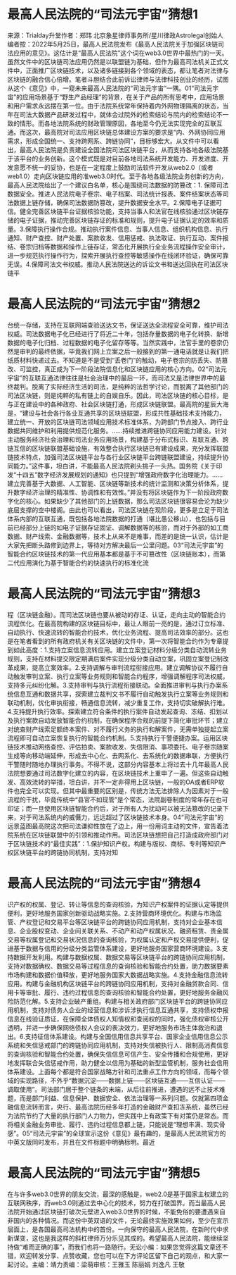 # 最高人民法院的“司法元宇宙”猜想1

来源：Trialday升堂作者：郑玮 北京象星律师事务所/星川律政Astrolegal创始人编者按：2022年5月25日，最高人民法院发布《最高人民法院关于加强区块链司法应用的意见》。这估计是“最高人民法院”这个词在web3.0世界中最热门的一天。虽然文件中的区块链司法应用仍然是以联盟链为基础，但作为最高司法机关正式文件中，正面推广区块链技术，以及诸多链接到各个领域的表态，都让笔者对法律与区块链的融合信心倍增。笔者斗胆结合此前诉讼律师与法律科技创业的经历，试图从这个《意见》中，一窥未来最高人民法院的“司法元宇宙”一隅。‍01“司法元宇宙”的应用场景基于“野生产品经理”的背景，在关于产品的所有思考中，应用场景和用户需求永远摆在第一位。由于法院系统常年保持着内外网物理隔离的状态，当年在司法大数据产品研发过程中，就体会过院外的检索结论与院内的检索结论不一致的情形。而各地法院系统的财政管理原因，各地至今仍无法实现完全的互联互通。而这次，最高院对司法应用区块链总体建设方案的要求是“内、外网协同应用需求，形成全国统一、支持跨网系、跨链协同”，目标够宏大。从文件中可以看出，最高人民法院是负责建设全国法院司法区块链平台，从而支持各地各级法院基于该平台的业务创新。这个模式既是对目前各地司法系统开发能力、开发进度、开发意愿不统一的妥协，也是在一定程度上鼓励司法软件开发从web2.0（或者web1.0）走向区块链应用的准web3.0时代。至于各地各级法院业务创新的方向，最高人民法院给出了一个建议白名单，核心是围绕司法数据的防篡改：1. 保障司法数据安全。推进人民法院电子卷宗、电子档案、司法统计报表、案件结案状态等司法数据上链存储，确保司法数据防篡改，提升数据安全水平。2.保障电子证据可信。健全完善区块链平台证据核验功能，支持当事人和法官在线核验通过区块链存储的电子证据，推动完善区块链存证的标准和规则，提升电子证据认定的效率和质量。3.保障执行操作合规。推动执行案件信息、当事人信息、组织机构信息、执行通知、财产查控、财产处置、案款收发、信用惩戒、执法取证、执行互动、案件报结、卷宗归档等数据和操作上链存证，常态化开展执行全业务流程操作安全审计，进一步规范执行操作行为，探索开展执行查控等敏感操作在线闭环验证，确保可靠无误。4.保障司法文书权威。推动人民法院送达的诉讼文书和送达回执在司法区块链平

# 最高人民法院的“司法元宇宙”猜想2

台统一存储，支持在互联网端查验送达文书，保证送达全流程安全可靠，维护司法权威。司法数据电子化已经进行了将近二十年，包括存量数据的电子化转换、新增数据的电子化归档、过程数据的电子化留存等等。当然实践中，法官手里的卷宗仍然是审判的最终依据，毕竟我们网上立案之后一般接到的第一通电话就是让我们把纸质材料快递过去。不知道是不是受到“丢卷门”的触动，电子卷宗的防丢失、防篡改、可监控，真正成为下一阶段法院信息化和区块链应用的核心方向。02“司法元宇宙”的互联互通法律往往是社会治理中的最后一环，而司法又是法律世界中的最终裁判。脱离了实际经济生活的司法，是纯粹的法哲学讨论，而脱离了其他部门的司法区块链，则是纯粹的私有链上的自娱自乐。因此，司法区块链的核心目标，是与正在建设中的各种政府、社会区块链打通，形成区块链联盟。最高院的星辰大海是，“建设与社会各行各业互通共享的区块链联盟，形成共性基础技术支持能力，建立统一、开放的区块链司法领域应用技术标准体系，为跨部门节点接入、跨行业数据共同维护和利用提供规范化服务。……持续推进跨链协同应用能力建设。针对主动服务经济社会治理和司法业务应用场景，构建基于分布式标识、互联互通、跨链互信的区块链联盟基础设施，有效整合执行区块链已有建设成果，充分发挥联盟链技术特点，加强司法区块链平台与各行业区块链平台跨链联盟建设，持续提升协同能力。”这件事，坦白讲，不能最高人民法院剃头挑子一头热。国务院《关于印发“十四五”数字经济发展规划的通知》也只提到“增强政府数字化治理能力。……建立完善基于大数据、人工智能、区块链等新技术的统计监测和决策分析体系，提升数字经济治理的精准性、协调性和有效性。”并没有将区块链作为下一阶段政府数字化的核心。如果缺少了其他部门的上链数据，那么司法区块链很容易会沦为缺少底层支撑的空中楼阁。由此也可以看出，司法区块链在现阶段，更多是立足于司法体系内部的互联互通，既包括各地法院数据的打通（堪比愚公移山），也包括与目前已经部分上链的如电子证据存证固证、调解数据等的核验，而对于外部的如工商数据、财产线索、金融数据等，技术上从来不是难事，而差的是统一认识，估计是大家先把断头路修到边界上，等待对方解决最后一公里问题。03“司法元宇宙”的智能合约区块链技术的第一代应用基本都是基于不可篡改性（区块链账本），而第二代应用演化为基于智能合约的快速执行的标准化流

# 最高人民法院的“司法元宇宙”猜想3

程（区块链金融）。而司法区块链也要从被动的存证、认证，走向主动的智能合约流程优化。在最高院构建的区块链目标中，最让人眼前一亮的是，通过订立标准、自动执行、快速流转的智能合约技术，优化业务流程、提高司法效率的部分。这也是在笔者看到的所有政府机关有关区块链的文件中，第一次将智能合约作为专章提到如此高度：1.支持立案信息流转应用。建立立案登记材料分级分类自动流转业务规则，支持在材料提交限定期满后案件实现分级分类自动立案，巩固立案登记制改革成果，提高立案效率。2.支持调解与审判流程衔接应用。建立调解协议不履行自动触发审判立案、执行立案等业务规则和智能合约程序，增强调解程序司法权威，支持多元纠纷化解。3.支持审判与执行流程衔接联动。全面推进审判与执行办案系统信息互通和数据共享，探索建立裁判文书不履行自动触发执行立案等业务规则和联动机制，优化审执衔接，畅通信息流转，减少重复工作，支持切实破解执行难。4.支持提升执行效率。探索建立符合条件的执行案件自动发起查询、冻结、扣划以及执行案款自动发放智能合约机制，在确保程序合规的前提下简化审批环节；建立对统查财产线索足额终本案件、对不履行义务的执行和解案件，无需单独提起立案流程即可自动立案恢复执行的智能合约机制。5.支持执行干警便捷办案。运用区块链技术推动网络查控、评估拍卖、案款收发、失信限消、事项委托、电子卷宗随案生成等向移动端延伸，形成去中心化、去网系化、去系统化的数据串联，方便执行干警随时随地办理执行事务。不得不说，这部分内容基本上将过去十几年最高人民法院想要通过司法数字化建立的内容，在区块链技术上重申了一遍。但这些自动触发、高效流转的举措，坦白讲，并不一定非得用上区块链，一般的OA或者ERP软件也完全可以实现。但其中最重要的区别是，传统方法无法排除人为因素对于一般流程的干扰，毕竟传统中“县官不如现管”是个常态，法院副卷制度的常年存在也可印证；而一旦使用区块链智能合约后，对于所有人为扰动可以被无法篡改的记录下来，对于司法系统内的威慑力，远远超过了区块链技术本身。04“司法元宇宙”的远景蓝图最高院这次把司法谦抑性放在了边上，用一份用词主动的文件，宣告着法院系统在区块链联盟中的引领和推动作用。司法区块链想把自己打造成政府部门对于区块链技术的“最佳实践”：1.保护知识产权。构建与版权、商标、专利等知识产权区块链平台的跨链协同机制，支持对知

# 最高人民法院的“司法元宇宙”猜想4

识产权的权属、登记、转让等信息的查询核验，为知识产权案件的证据认定等提供便利，更好地服务国家创新驱动战略实施。2.支持营商环境优化。构建与市场监管、产权登记和交易平台等区块链平台的跨链协同应用机制，支持对企业基本信息、企业股权变动、企业间关联关系、不动产和动产权属状况、融资租赁、贵金属交易等权属登记和交易状况信息的查询核验，为权属认定和产权交易提供便利，促进基于数据与信用的分级分类监管体系建设，更好地服务国家营商环境建设。3.支持数据开发利用。构建与数据权属、数据交易等区块链平台的跨链协同应用机制，支持对数据确权、数据交易等过程信息的查询核验和智能合约处置，助力数据要素市场构建和数据价值释放，更好地服务国家大数据战略实施。4.支持金融信息流转应用。构建与金融机构区块链平台的跨链协同应用机制，支持对金融贷款合同、信用卡等审批、履行、违约过程信息的查询核验和智能合约处置，更好地服务金融风险防范化解。5.支持企业破产重组。构建与相关政府部门区块链平台的跨链协同应用机制，支持对债务人企业的经营信息和涉诉涉执行信息互通共享，支持债权申报信息在线验证质证，在保障全体债权人知情权和查阅权的同时，强化债权审核公开透明，并进一步确保网络债权人会议的表决效力，更好地服务市场主体救治和退出。6.支持征信体系建设。构建与全国信用信息共享平台、国家企业信用信息公示系统和失信惩戒部门的跨链协同应用机制，支持对失信被执行人、限制高消费信息的查询核验和智能合约处置，确保失信信息可信产生、安全传播和合规使用，更好地发挥联合失信惩戒作用，助力健全以信用为基础的新型监管机制，服务社会信用体系建设。上面每个都是符合国家战略方针和司法重点工作方向的领域，而每个领域的实现路径，不外乎“数据沉淀——数据上链——区块链互通——互信认证——调取使用”。司法部门居于整个链条的末端，从后往前推进，遭遇的远不止技术难题，而是部门利益、信息保护、数据安全、依法治理等一系列问题。仅就第四项金融信息流转而言，央行、最高法院历经多年打造的金融财产查扣冻系统，虽然已经为法院节约了大量的执行部门人力物力，但实践中上有政策下有对策仍是常态。而将相关金融业务审批、履行、违约过程信息都上链，只能说是“理想丰满、现实骨感”。05“司法元宇宙”的全球宣示这份《意见》最有趣的，是最高人民法院官方的中英文版同时发布，并且在文件标题中明确标明。最近

# 最高人民法院的“司法元宇宙”猜想5

在与许多web3.0世界的朋友交流，最深的感触是，web2.0是基于国家主权建立的互联网秩序，而web3.0则通过去中心化的技术，努力在打破国界。而当最高人民法院开始通过区块链打破次元壁进入web3.0世界的时候，不能免俗的要遭遇来自非国内的各种情况。而这份中英双语的文件，无论最终实施效果如何，至少在宣示层面上，是各国最高司法机构中的首份。一向保守的最高人民法院，在新时代中求新谋变，这也是我这样的斜杠律师万分乐见其成的。希望最高人民法院，能继续坚持做“难而正确的事”，而我们也将一路随行。无讼小编：如果您觉得这篇文章还不错，欢迎转发分享、点赞收藏，您也可以在下方评论区留下自己的观点，和大家一起讨论。主编：靖力责编：梁萌审核：王雅玉 陈丽娟 刘逸凡 王敬

